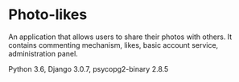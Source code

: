 #  Photo-likes

An application that allows users to share their photos with others. 
It contains commenting mechanism, likes, basic account service, administration panel.

Python 3.6, Django 3.0.7, psycopg2-binary 2.8.5